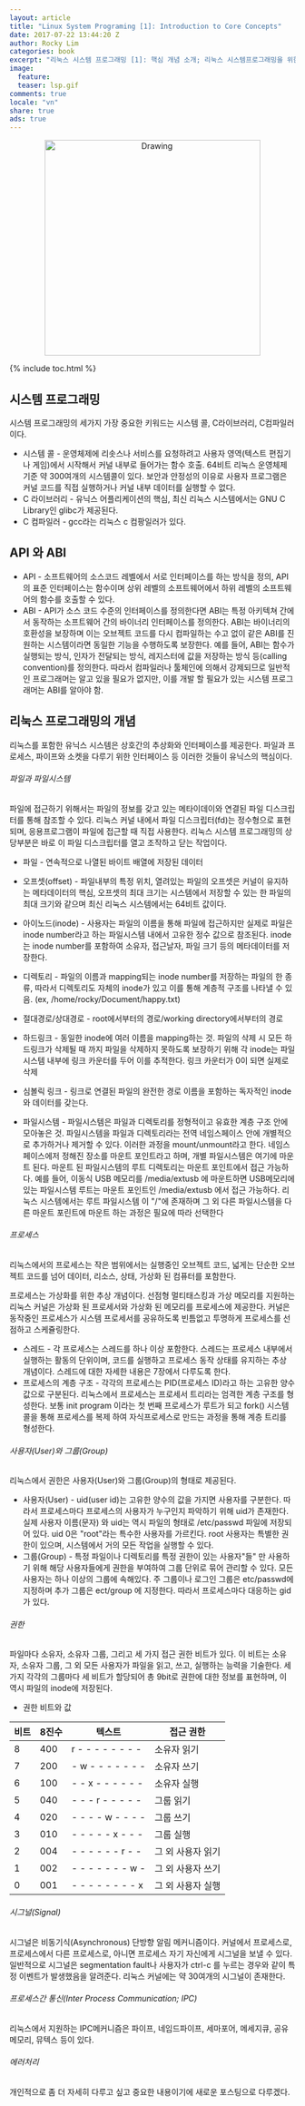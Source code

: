 ```yaml
---
layout: article
title: "Linux System Programing [1]: Introduction to Core Concepts"
date: 2017-07-22 13:44:20 Z
author: Rocky Lim
categories: book
excerpt: "리눅스 시스템 프로그래밍 [1]: 핵심 개념 소개; 리눅스 시스템프로그래밍을 위한 핵심 개념 및 도메인 지식에 관하여"
image:
  feature:
  teaser: lsp.gif
comments: true
locale: "vn"
share: true
ads: true
---
```



<p style="text-align: center;">
	<img src="{{ site.url }}/images/lsp.gif" alt="Drawing" style="width: 380px;"/>
</p>

{% include toc.html %}

## 시스템 프로그래밍
시스템 프로그래밍의 세가지 가장 중요한 키워드는 시스템 콜, C라이브러리, C컴파일러 이다.

* 시스템 콜 - 운영체제에 리솟스나 서비스를 요청하려고 사용자 영역(텍스트 편집기나 게임)에서 시작해서 커널 내부로 들어가는 함수 호출. 64비트 리눅스 운영체제 기준 약 300여개의 시스템콜이 있다. 보안과 안정성의 이유로 사용자 프로그램은 커널 코드를 직접 실행하거나 커널 내부 데이터를 실행할 수 없다.
* C 라이브러리 - 유닉스 어플리케이션의 핵심, 최신 리눅스 시스템에서는 GNU C Library인 glibc가 제공된다.
* C 컴파일러 - gcc라는 리눅스 c 컴팡일러가 있다.

## API 와 ABI
* API - 소프트웨어의 소스코드 레벨에서 서로 인터페이스를 하는 방식을 정의, API의 표준 인터페이스는 함수이며 상위 레벨의 소프트웨어에서 하위 레벨의 소프트웨어의 함수를 호출할 수 있다.
* ABI - API가 소스 코드 수준의 인터페이스를 정의한다면 ABI는 특정 아키텍쳐 간에서 동작하는 소프트웨어 간의 바이너리 인터페이스를 정의한다. ABI는 바이너리의 호환성을 보장하며 이는 오브젝트 코드를 다시 컴파일하는 수고 없이 같은 ABI를 진원하는 시스템이라면 동일한 기능을 수행하도록 보장한다. 예를 들어, ABI는 함수가 실행되는 방식, 인자가 전달되는 방식, 레지스터에 값을 저장하는 방식 등(calling convention)를 정의한다. 따라서 컴파일러나 툴체인에 의해서 강제되므로 일반적인 프로그래머는 알고 있을 필요가 없지만, 이를 개발 할 필요가 있는 시스템 프로그래머는 ABI를 알아야 함.

## 리눅스 프로그래밍의 개념
리눅스를 포함한 유닉스 시스템은 상호간의 추상화와 인터페이스를 제공한다. 파일과 프로세스, 파이프와 소켓을 다루기 위한 인터페이스 등 이러한 것들이 유닉스의 핵심이다.

###### 파일과 파일시스템
파일에 접근하기 위해서는 파일의 정보를 갖고 있는 메타이데이와 연결된 파일 디스크립터를 통해 참조할 수 있다. 리눅스 커널 내에서 파일 디스크립터(fd)는 정수형으로 표현되며, 응용프로그램이 파일에 접근할 때 직접 사용한다. 리눅스 시스템 프로그래밍의 상당부분은 바로 이 파일 디스크립터를 열고 조작하고 닫는 작업이다.

* 파일 - 연속적으로 나열된 바이트 배열에 저장된 데이터
* 오프셋(offset) - 파일내부의 특정 위치, 열려있는 파일의 오프셋은 커널이 유지하는 메타데이터의 핵심, 오프셋의 최대 크기는 시스템에서 저장할 수 있는 한 파일의 최대 크기와 같으며 최신 리눅스 시스템에서는 64비트 값이다.
* 아이노드(inode) - 사용자는 파일의 이름을 통해 파일에 접근하지만 실제로 파일은 inode number라고 하는 파일시스템 내에서 고유한 정수 값으로 참조된다. inode 는 inode number를 포함하여 소유자, 접근날자, 파일 크기 등의 메타데이터를 저장한다.
* 디렉토리 - 파일의 이름과 mapping되는 inode number를 저장하는 파일의 한 종류, 따라서 디렉토리도 자체의 inode가 있고 이를 통해 계층적 구조를 나타낼 수 있음. (ex, /home/rocky/Document/happy.txt)
* 절대경로/상대경로 - root에서부터의 경로/working directory에서부터의 경로
* 하드링크 - 동일한 inode에 여러 이름을 mapping하는 것. 파일의 삭제 시 모든 하드링크가 삭제될 때 까지 파일을 삭제하지 못하도록 보장하기 위해 각 inode는 파일시스템 내부에 링크 카운터를 두어 이를 추적한다. 링크 카운터가 0이 되면 실제로 삭제
* 심볼릭 링크 - 링크로 연결된 파일의 완전한 경로 이름을 포함하는 독자적인 inode와 데이터를 갖는다.

* 파일시스템 - 파일시스템은 파일과 디렉토리를 정형적이고 유효한 계층 구조 안에 모아놓은 것. 파일시스템을 파일과 디렉토리라는 전역 네임스페이스 안에 개별적으로 추가하거나 제거할 수 있다. 이러한 과정을 mount/unmount라고 한다. 네임스페이스에저 정해진 장소를 마운트 포인트라고 하며, 개별 파일시스템은 여기에 마운트 된다. 마운트 된 파일시스템의 루트 디렉토리는 마운트 포인트에서 접근 가능하다. 예를 들어, 이동식 USB 메모리를 /media/extusb 에 마운트하면 USB메모리에 있는 파일시스템 루트는 마운트 포인트인 /media/extusb 에서 접근 가능하다. 리눅스 시스템에서는 루트 파일시스템 이 "/"에 존재하며 그 외 다른 파일시스템을 다른 마운트 포린트에 마운트 하는 과정은 필요에 따라 선택한다

###### 프로세스
리눅스에서의 프로세스는 작은 범위에서는 실행중인 오브젝트 코드, 넓게는 단순한 오브젝트 코드를 넘어 데이터, 리소스, 상태, 가상화 된 컴퓨터를 포함한다.

프로세스는 가상화를 위한 추상 개념이다. 선점형 멀티태스킹과 가상 메모리를 지원하는 리눅스 커널은 가상화 된 프로세서와 가상화 된 메모리를 프로세스에 제공한다. 커널은 동작중인 프로세스가 시스템 프로세서를 공유하도록 빈틈없고 투명하게 프로세스를 선점하고 스케쥴링한다.

* 스레드 - 각 프로세스는 스레드를 하나 이상 포함한다. 스레드는 프로세스 내부에서 실행하는 활동의 단위이며, 코드를 실행하고 프로세스 동작 상태를 유지하는 추상 개념이다. 스레드에 대한 자세한 내용은 7장에서 다루도록 한다.
* 프로세스의 계층 구조 - 각각의 프로세스는 PID(프로세스 ID)라고 하는 고유한 양수 값으로 구분된다. 리눅스에서 프로세스는 프로세서 트리라는 엄격한 계층 구조를 형성한다. 보통 init program 이라는 첫 번째 프로세스가 루트가 되고 fork() 시스템콜을 통해 프로세스를 복제 하여 자식프로세스로 만드는 과정을 통해 계층 트리를 형성한다.

###### 사용자(User)와 그룹(Group)
리눅스에서 권한은 사용자(User)와 그룹(Group)의 형태로 제공된다.

* 사용자(User) - uid(user id)는 고유한 양수의 값을 가지면 사용자를 구분한다. 따라서 프로세스마다 프로세스의 사용자가 누구인지 파악하기 위해 uid가 존재한다. 실제 사용자 이름(문자) 와 uid는 역시 파일의 형태로 /etc/passwd 파일에 저장되어 있다. uid 0은 "root"라는 특수한 사용자를 가르킨다. root 사용자는 특별한 권한이 있으며, 시스템에서 거의 모든 작업을 실행할 수 있다.
* 그룹(Group) - 특정 파일이나 디렉토리를 특정 권한이 있는 사용자"들" 만 사용하기 위해 해당 사용자들에게 권한을 부여하여 그룹 단위로 묶어 관리할 수 있다. 모든 사용자는 하나 이상의 그룹에 속해있다. 주 그룹이나 로그인 그룹은 etc/passwd에 지정하며 추가 그룹은 ect/group 에 지정한다. 따라서 프로세스마다 대응하는 gid가 있다.

###### 권한
파일마다 소유자, 소유자 그룹, 그리고 세 가지 접근 권한 비트가 있다. 이 비트는 소유자, 소유자 그룹, 그 외 모든 사용자가 파일을 읽고, 쓰고, 실행하는 능력을 기술한다. 세 가지 각각의 그룹마다 세 비트가 할당되어 총 9bit로 권한에 대한 정보를 표현하며, 이 역시 파일의 inode에 저장된다.

* 권한 비트와 값

| 비트 | 8진수 | 텍스트 | 접근 권한 |
| --- | ---  | ---- | ----- |
| 8 | 400 | r - - - - - - - - | 소유자 읽기 |
| 7 | 200 | - w - - - - - - - | 소유자 쓰기 |
| 6 | 100 | - - x - - - - - - | 소유자 실행 |
| 5 | 040 | - - - r - - - - - | 그룹 읽기 |
| 4 | 020 | - - - - w - - - - | 그룹 쓰기 |
| 3 | 010 | - - - - - x - - - | 그룹 실행 |
| 2 | 004 | - - - - - - r - - | 그 외 사용자 읽기 |
| 1 | 002 | - - - - - - - w - | 그 외 사용자 쓰기 |
| 0 | 001 | - - - - - - - - x | 그 외 사용자 실행 |

###### 시그널(Signal)
시그널은 비동기식(Asynchronous) 단방향 알림 메커니즘이다. 커널에서 프로세스로, 프로세스에서 다른 프로세스로, 아니면 프로세스 자기 자신에게 시그널을 보낼 수 있다. 일반적으로 시그널은 segmentation fault나 사용자가 ctrl-c 를 누르는 경우와 같이 특정 이벤트가 발생했음을 알려준다. 리눅스 커널에는 약 30여개의 시그널이 존재한다.

###### 프로세스간 통신(Inter Process Communication; IPC)
리눅스에서 지원하는 IPC메커니즘은 파이프, 네임드파이프, 세마포어, 메세지큐, 공유메모리, 뮤텍스 등이 있다.

###### 에러처리
개인적으로 좀 더 자세히 다루고 싶고 중요한 내용이기에 새로운 포스팅으로 다루겠다.
